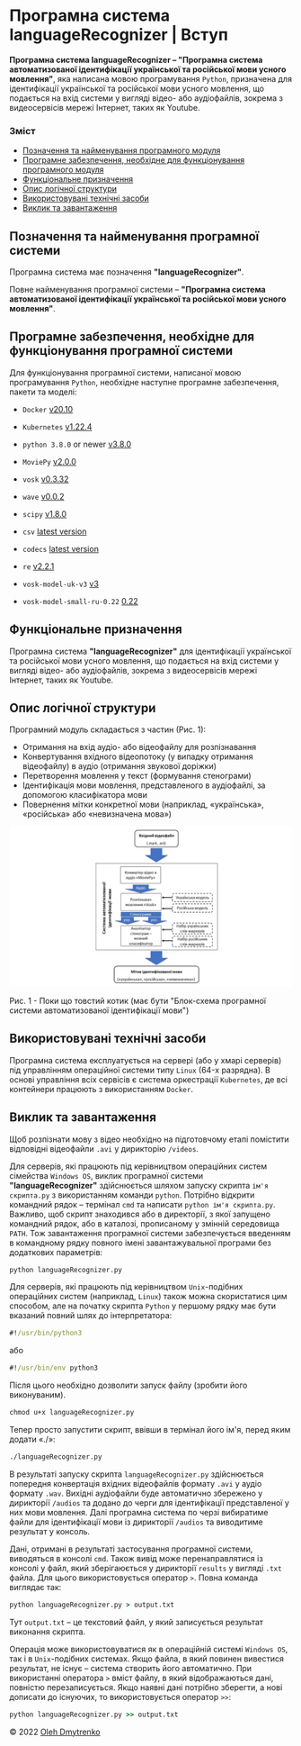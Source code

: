# Програмна система languageRecognizer | Вступ

**Програмна система languageRecognizer – "Програмна система автоматизованої ідентифікації української та російської мови усного мовлення"**, яка написана мовою програмування `Python`, призначена для ідентифікації української та російської мови усного мовлення, що подається на вхід системи у вигляді відео- або аудіофайлів, зокрема з видеосервісів мережі Інтернет, таких як Youtube.


### Зміст
- [Позначення та найменування програмного модуля](#name)
- [Програмне забезпечення, необхідне для функціонування програмного модуля](#software)
- [Функціональне призначення](#function)
- [Опис логічної структури](#structure)
- [Використовувані технічні засоби](#hardware)
- [Виклик та завантаження](#run)

<a name="name"></a>
<h2>Позначення та найменування програмної системи</h2>

Програмна система має позначення **"languageRecognizer"**.

Повне найменування програмної системи – **"Програмна система автоматизованої ідентифікації української та російської мови усного мовлення"**.

<a name="software"></a>
<h2>Програмне забезпечення, необхідне для функціонування програмної системи</h2>

Для функціонування програмної системи, написаної мовою програмування `Python`, необхідне наступне програмне забезпечення, пакети та моделі:

- `Docker` [v20.10](https://docs.docker.com/engine/release-notes/#version-2010)
- `Kubernetes` [v1.22.4](https://github.com/kubernetes/kubernetes/releases/tag/v1.22.4)
- `python 3.8.0` or newer [v3.8.0](https://www.python.org/downloads/release/python-380/)
- `MoviePy` [v2.0.0](https://pypi.org/project/moviepy/2.0.0.dev2/)
- `vosk` [v0.3.32](https://pypi.org/project/vosk/0.3.32/)
- `wave` [v0.0.2](https://pypi.org/project/Wave/0.0.2/)
- `scipy` [v1.8.0](https://pypi.org/project/scipy/1.8.0/)
- `csv` [latest version](https://docs.python.org/3/library/csv.html)
- `codecs` [latest version](https://docs.python.org/3/library/codecs.html)
- `re` [v2.2.1](https://docs.python.org/3/library/re.html)

- `vosk-model-uk-v3` [v3](https://alphacephei.com/vosk/models/vosk-model-uk-v3.zip)
- `vosk-model-small-ru-0.22` [0.22](https://alphacephei.com/vosk/models/vosk-model-small-ru-0.22.zip)

<a name="function"></a>
<h2>Функціональне призначення</h2>

Програмна система **"languageRecognizer"** для ідентифікації української та російської мови усного мовлення, що подається на вхід системи у вигляді відео- або аудіофайлів, зокрема з видеосервісів мережі Інтернет, таких як Youtube.

<a name="structure"></a>
<h2>Опис логічної структури</h2>

Програмний модуль складається з частин (Рис. 1):
- Отримання на вхід аудіо- або відеофайлу для розпізнавання
- Конвертування вхідного відеопотоку (у випадку отримання відеофайлу) в аудіо (отримання звукової доріжки)
- Перетворення мовлення у текст (формування стенограми)
- Ідентифікація мови мовлення, представленого в аудіофайлі, за допомогою класифікатора мови
- Повернення мітки конкретної мови (наприклад, «українська», «російська» або «невизначена мова»)

<p align="center">
  <img src="https://github.com/OlehDmytrenko/language-recognizer/blob/main/Flowchart.jpg">
</p>

Рис. 1 - Поки що товстий котик (має бути "Блок-схема програмної системи автоматизованої ідентифікації мови")

<a name="hardware"></a>
<h2>Використовувані технічні засоби</h2>

Програмна система експлуатується на сервері (або у хмарі серверів) під управлінням операційної системи типу `Linux` (64-х разрядна). В основі управління всіх сервісів є система оркестрації `Kubernetes`, де всі контейнери працюють з використанням `Docker`.


<a name="run"></a>
<h2>Виклик та завантаження</h2>

Щоб розпізнати мову з відео необхідно на підготовчому етапі помістити відповідні відеофайли `.avi` у дирикторію `/videos`.

Для серверів, які працюють під керівництвом операційних систем сімейства `Windows OS`, виклик програмної системи **"languageRecognizer"** здійснюється шляхом запуску скрипта `ім'я скрипта.py` з використанням команди `python`. Потрібно відкрити командний рядок – термінал `cmd` та написати `python ім'я скрипта.py`. Важливо, щоб скрипт знаходився або в директорії, з якої запущено командний рядок, або в каталозі, прописаному у змінній середовища `PATH`. 
Тож завантаження програмної системи забезпечується введенням в командному рядку повного імені завантажувальної програми без додаткових параметрів:
```cmd
python languageRecognizer.py
```

Для серверів, які працюють під керівництвом `Unix`-подібних операційних систем (наприклад, `Linux`) також можна скористатися цим способом, але на початку скрипта `Python` у першому рядку має бути вказаний повний шлях до інтерпретатора:
``` cmd
#!/usr/bin/python3
```
або
``` cmd
#!/usr/bin/env python3
```
Після цього необхідно дозволити запуск файлу (зробити його виконуваним).
``` cmd
chmod u+x languageRecognizer.py
```
Тепер просто запустити скрипт, ввівши в термінал його ім'я, перед яким додати «./»:
``` cmd
./languageRecognizer.py
```

В результаті запуску скрипта `languageRecognizer.py` здійснюється попередня конвертація вхідних відеофайлів формату `.avi` у аудіо формату `.wav`. Вихідні аудіофайли буде автоматично збережено у дирикторії `/audios` та додано до черги для ідентифікації представленої у них мови мовлення.
Далі програмна система по черзі вибиратиме файли для ідентифікації мови із дирикторії `/audios` та виводитиме результат у консоль.

Дані, отримані в результаті застосування програмної системи, виводяться в консолі `cmd`. Також вивід може перенаправлятися із консолі у файл, який зберігаюється у дирикторії `results` у вигляді `.txt` файла. Для цього використовується оператор `>`.
Повна команда виглядає так:
```cmd
python languageRecognizer.py > output.txt
```
Тут `output.txt` – це текстовий файл, у який записується результат виконання скрипта.

Операція може використовуватися як в операційній системі `Windows OS`, так і в `Unix`-подібних системах.
Якщо файла, в який повинен вивестися результат, не існує – система створить його автоматично.
При використанні оператора `>` вміст файлу, в який відображаються дані, повністю перезаписується. Якщо наявні дані потрібно зберегти, а нові дописати до існуючих, то використовується оператор `>>`:
```cmd
python languageRecognizer.py >> output.txt
```

© 2022 [Oleh Dmytrenko](https://github.com/OlehDmytrenko)